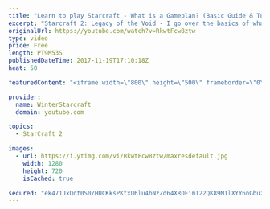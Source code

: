 ```yaml
---
title: "Learn to play Starcraft - What is a Gameplan? (Basic Guide & Tutorial)"
excerpt: "Starcraft 2: Legacy of the Void - I go over the basics of what a gameplan in starcraft 2 is and how to put one together.  Note this is not a guide on WHAT gameplan you should be using as each race!"
originalUrl: https://youtube.com/watch?v=RkwtFcw8ztw
type: video
price: Free
length: PT9M53S
publishedDateTime: 2017-11-19T17:10:18Z
heat: 50

featuredContent: "<iframe width=\"800\" height=\"500\" frameborder=\"0\" src=\"https://www.youtube.com/embed/RkwtFcw8ztw\" allow=\"accelerometer; autoplay; encrypted-media; gyroscope; picture-in-picture\" allowfullscreen></iframe>"

provider:
  name: WinterStarcraft
  domain: youtube.com

topics:
  - StarCraft 2

images:
  - url: https://i.ytimg.com/vi/RkwtFcw8ztw/maxresdefault.jpg
    width: 1280
    height: 720
    isCached: true

secured: "ek471JxQqt0S0/HUCKksPKtxU6lu4hNzZd64XROFimI22QK89M1lXYY6nGbuzThDFkhgr/ELRXGjIPZCk1eCRuZhPCYrunbm9uihAvB4Rkdkqn7nXP36g+iBzdcFH89+uxYo2CBwRMl913k6jqCSt+L39TCDJqtrzRtsmx5Yvj/hwjZhATy8VrO6p04agF51L08WbLSUuv2g7U5mt36bNEPNseC/xrodOSA7IaQ2XjgJjTdz/WR0M32e5ZKFSxEfQLGUg+lD8BIGCj1AagRGr7Np/TEkm13QLPNGxpLt0GvsiLc2IYbM2EL1DYl/EKkIh8NkeoUSpYClGsIoP735vd6sf0INUcoaxs1cCna/yHwTNB/jZZgm/L8onPb4Teu9+XLWeWr5s7OY+9w3m9dFcfrlgMZgoKmFDXNI+em+H1E=;XFB8buCoOse3eGAYZyBAxA=="
---
```


